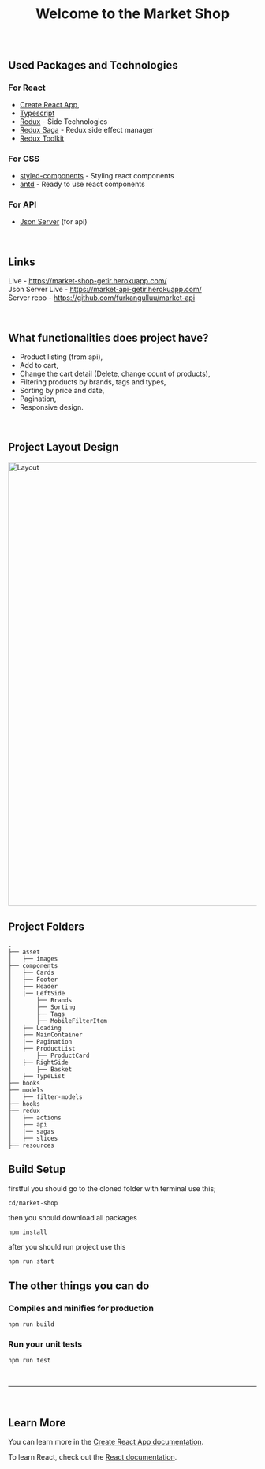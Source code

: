 # <p align="center">Welcome to the Market Shop</p>

<br>

## Used Packages and Technologies
### For React
- [Create React App](https://github.com/facebook/create-react-app), <br>
- [Typescript](https://www.typescriptlang.org/)
- [Redux](https://redux.js.org/) - Side Technologies
- [Redux Saga](https://redux-saga.js.org/) - Redux side effect manager
- [Redux Toolkit](https://redux-toolkit.js.org/)

### For CSS
- [styled-components](https://styled-components.com/) - Styling react components
- [antd](https://ant.design/) - Ready to use react components

### For API
- [Json Server](https://github.com/typicode/json-server) (for api) <br>

<br>

## Links
Live - https://market-shop-getir.herokuapp.com/ <br>
Json Server Live - https://market-api-getir.herokuapp.com/ <br>
Server repo - https://github.com/furkangulluu/market-api

<br>

## What functionalities does project have? 
- Product listing (from api),
- Add to cart,
- Change the cart detail (Delete, change count of products),
- Filtering products by brands, tags and types,
- Sorting by price and date,
- Pagination,
- Responsive design.

<br>

## Project Layout Design

<img src="https://i.hizliresim.com/80iw6gn.png" alt="Layout" width="900" />

<br>

## Project Folders
    .
    ├── asset
    │   ├── images          
    ├── components          
    │   ├── Cards          
    │   ├── Footer        
    │   ├── Header        
    │   |── LeftSide   
    │       ├── Brands      
    │       ├── Sorting      
    │       ├── Tags      
    │       ├── MobileFilterItem   
    │   ├── Loading          
    │   ├── MainContainer         
    │   |── Pagination
    │   ├── ProductList     
    │       ├── ProductCard          
    │   ├── RightSide       
    │       ├── Basket        
    │   ├── TypeList         
    ├── hooks                   
    ├── models
    │   ├── filter-models 
    ├── hooks
    ├── redux
    │   ├── actions          
    │   ├── api         
    │   |── sagas      
    │   ├── slices         
    ├── resources


## Build Setup
firstful you should go to the cloned folder with terminal use this;
``` bash
cd/market-shop
```
then you should download all packages 
```
npm install
```
after you should run project use this
```
npm run start
```


## The other things you can do

### Compiles and minifies for production
```
npm run build
```

### Run your unit tests
```
npm run test
```
<br>
<hr>
<br>


## Learn More

You can learn more in the [Create React App documentation](https://facebook.github.io/create-react-app/docs/getting-started).

To learn React, check out the [React documentation](https://reactjs.org/).
